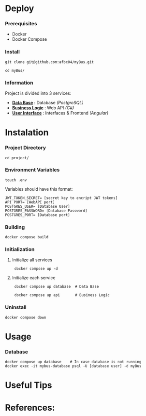# Deploy

### Prerequisites
- Docker
- Docker Compose

### Install

    git clone git@github.com:afbc04/myBus.git

    cd myBus/

### Information

Project is divided into 3 services:
- **[Data Base](project/database/)** : Database _(PostgreSQL)_
- **[Business Logic](project/business/)** : Web API _(C#)_
- **[User Interface](project/interface/)** : Interfaces & Frontend _(Angular)_

# Instalation

### Project Directory

    cd project/

### Environment Variables

    touch .env

Variables should have this format:

```
JWT_TOKEN_SECRET= [secret key to encript JWT tokens]
API_PORT= [WebAPI port]
POSTGRES_USER= [Database User]
POSTGRES_PASSWORD= [Database Password]
POSTGRES_PORT= [Database port]
```

### Building

    docker compose build

### Initialization

1. Initialize all services

        docker compose up -d

2. Initialize each service

        docker compose up database  # Data Base

        docker compose up api       # Business Logic

### Uninstall

    docker compose down

# Usage

### Database

    docker compose up database    # In case database is not running
    docker exec -it mybus-database psql -U [database user] -d myBus

# Useful Tips
# References:

